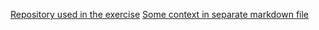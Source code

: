[Repository used in the exercise](https://github.com/JukkaK/Distributed2022/)
[Some context in separate markdown file](https://github.com/JukkaK/Distributed2022/blob/feature/fullstack-cicd/fullstack2024.md)